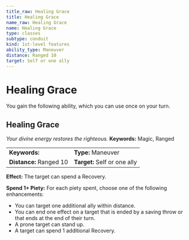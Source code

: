 ```yaml
---
title_raw: Healing Grace
title: Healing Grace
name_raw: Healing Grace
name: Healing Grace
type: classes
subtype: conduit
kind: 1st-level features
ability_type: Maneuver
distance: Ranged 10
target: Self or one ally
---
```


# Healing Grace

You gain the following ability, which you can use once on your turn.

## Healing Grace

*Your divine energy restores the righteous.* **Keywords:** Magic, Ranged

|                         |                              |
| :---------------------- | :--------------------------- |
| **Keywords:**           | **Type:** Maneuver           |
| **Distance:** Ranged 10 | **Target:** Self or one ally |

**Effect:** The target can spend a Recovery.

**Spend 1+ Piety:** For each piety spent, choose one of the following enhancements:

- You can target one additional ally within distance.
- You can end one effect on a target that is ended by a saving throw or that ends at the end of their turn.
- A prone target can stand up.
- A target can spend 1 additional Recovery.
